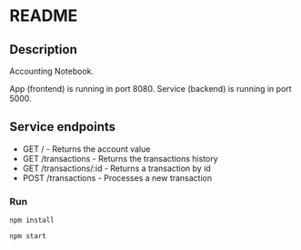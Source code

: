 # README

## Description
Accounting Notebook.

App (frontend) is running in port 8080.
Service (backend) is running in port 5000.

## Service endpoints
- GET / - Returns the account value
- GET /transactions - Returns the transactions history
- GET /transactions/:id - Returns a transaction by id
- POST /transactions - Processes a new transaction

### Run
```
npm install
```

```
npm start
```
